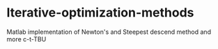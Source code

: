 # Iterative-optimization-methods
Matlab implementation of Newton's and Steepest descend method and more c-t-TBU
